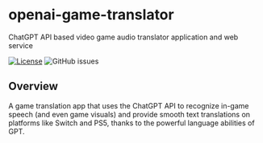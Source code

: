 # openai-game-translator
ChatGPT API based video game audio translator application and web service

[![License](https://img.shields.io/badge/License-Apache_2.0-blue.svg)](https://opensource.org/licenses/Apache-2.0)
![GitHub issues](https://img.shields.io/github/issues/Erisae/openai-game-translator)

## Overview
A game translation app that uses the ChatGPT API to recognize in-game speech (and even game visuals) and provide smooth text translations on platforms like Switch and PS5, thanks to the powerful language abilities of GPT.

